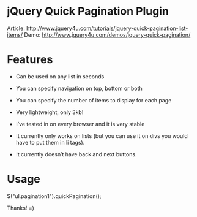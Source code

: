 jQuery Quick Pagination Plugin
=======================

Article: http://www.jquery4u.com/tutorials/jquery-quick-pagination-list-items/
Demo: http://www.jquery4u.com/demos/jquery-quick-pagination/

Features
=======================
- Can be used on any list in seconds
- You can specify navigation on top, bottom or both
- You can specify the number of items to display for each page
- Very lightweight, only 3kb!
- I’ve tested in on every browser and it is very stable

- It currently only works on lists (but you can use it on divs you would have to put them in li tags).
- It currently doesn’t have back and next buttons.

Usage
=======================
 $("ul.pagination1").quickPagination();


 Thanks! =)
